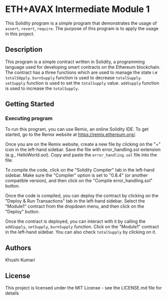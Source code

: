 # ETH+AVAX Intermediate Module 1

This Solidity program is a simple program that demonstrates the usage of `assert`, `revert`, `require`. The purpose of this program is to apply the usage in this project.

## Description

This program is a simple contract written in Solidity, a programming language used for developing smart contracts on the Ethereum blockchain. The contract has a three functions which are used to manage the state i.e `totalSUpply`. `burnSupply` function is used to decrease `totalSupply`. `setSupply` function is used to set the `totalSupply` value. `addSupply` function is used to increase the `totalSupply`.

## Getting Started

### Executing program

To run this program, you can use Remix, an online Solidity IDE. To get started, go to the Remix website at https://remix.ethereum.org/.

Once you are on the Remix website, create a new file by clicking on the "+" icon in the left-hand sidebar. Save the file with error_handling.sol extension (e.g., HelloWorld.sol). Copy and paste the `error_handling.sol` file into the file:


To compile the code, click on the "Solidity Compiler" tab in the left-hand sidebar. Make sure the "Compiler" option is set to "0.8.4" (or another compatible version), and then click on the "Compile error_handling.sol" button.

Once the code is compiled, you can deploy the contract by clicking on the "Deploy & Run Transactions" tab in the left-hand sidebar. Select the "Module1" contract from the dropdown menu, and then click on the "Deploy" button.

Once the contract is deployed, you can interact with it by calling the `addSupply`, `setSupply`, `burnSupply` function. Click on the "Module1" contract in the left-hand sidebar. You can also check `totalSupply` by clicking on it.

## Authors

Khushi Kumari


## License

This project is licensed under the MIT License - see the LICENSE.md file for details
